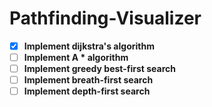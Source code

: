 # Pathfinding-Visualizer

- [X] **Implement dijkstra's algorithm**
- [ ] **Implement A * algorithm**
- [ ] **Implement greedy best-first search**
- [ ] **Implement breath-first search**
- [ ] **Implement depth-first search**